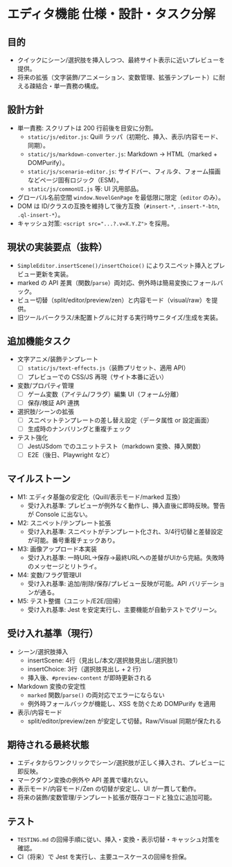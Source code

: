 # エディタ機能 仕様・設計・タスク分解

## 目的
- クイックにシーン/選択肢を挿入しつつ、最終サイト表示に近いプレビューを提供。
- 将来の拡張（文字装飾/アニメーション、変数管理、拡張テンプレート）に耐える疎結合・単一責務の構成。

## 設計方針
- 単一責務: スクリプトは 200 行前後を目安に分割。
  - `static/js/editor.js`: Quill ラッパ（初期化、挿入、表示/内容モード、同期）。
  - `static/js/markdown-converter.js`: Markdown → HTML（marked + DOMPurify）。
  - `static/js/scenario-editor.js`: サイドバー、フィルタ、フォーム描画などページ固有ロジック（ESM）。
  - `static/js/commonUI.js` 等: UI 汎用部品。
- グローバル名前空間 `window.NovelGenPage` を最低限に限定（`editor` のみ）。
- DOM は ID/クラスの互換を維持して後方互換（`#insert-*`, `.insert-*-btn`, `.ql-insert-*`）。
- キャッシュ対策: `<script src="...?.v=X.Y.Z">` を採用。

## 現状の実装要点（抜粋）
- `SimpleEditor.insertScene()/insertChoice()` によりスニペット挿入とプレビュー更新を実装。
- marked の API 差異（関数/`parse`）両対応、例外時は簡易変換にフォールバック。
- ビュー切替（split/editor/preview/zen）と内容モード（visual/raw）を提供。
- 旧ツールバークラス/未配置トグルに対する実行時サニタイズ/生成を実装。

## 追加機能タスク
- 文字アニメ/装飾テンプレート
  - [ ] `static/js/text-effects.js`（装飾プリセット、適用 API）
  - [ ] プレビューでの CSS/JS 再現（サイト本番に近い）
- 変数/プロパティ管理
  - [ ] ゲーム変数（アイテム/フラグ）編集 UI（フォーム分離）
  - [ ] 保存/検証 API 連携
- 選択肢/シーンの拡張
  - [ ] スニペットテンプレートの差し替え設定（データ属性 or 設定画面）
  - [ ] 生成時のナンバリングと重複チェック
- テスト強化
  - [ ] Jest/JSdom でのユニットテスト（markdown 変換、挿入関数）
  - [ ] E2E（後日、Playwright など）

## マイルストーン

- M1: エディタ基盤の安定化（Quill/表示モード/marked 互換）
  - 受け入れ基準: プレビューが例外なく動作し、挿入直後に即時反映。警告が Console に出ない。
- M2: スニペット/テンプレート拡張
  - 受け入れ基準: スニペットがテンプレート化され、3/4行切替と差替設定が可能。番号重複チェックあり。
- M3: 画像アップロード本実装
  - 受け入れ基準: 一時URL→保存→最終URLへの差替がUIから完結。失敗時のメッセージとリトライ。
- M4: 変数/フラグ管理UI
  - 受け入れ基準: 追加/削除/保存/プレビュー反映が可能。API バリデーションが通る。
- M5: テスト整備（ユニット/E2E/回帰）
  - 受け入れ基準: Jest を安定実行し、主要機能が自動テストでグリーン。

## 受け入れ基準（現行）

- シーン/選択肢挿入
  - insertScene: 4行（見出し/本文/選択肢見出し/選択肢1）
  - insertChoice: 3行（選択肢見出し + 2 行）
  - 挿入後、`#preview-content` が即時更新される
- Markdown 変換の安定性
  - `marked` 関数/`parse()` の両対応でエラーにならない
  - 例外時フォールバックが機能し、XSS を防ぐため DOMPurify を適用
- 表示/内容モード
  - split/editor/preview/zen が安定して切替。Raw/Visual 同期が保たれる

## 期待される最終状態
- エディタからワンクリックでシーン/選択肢が正しく挿入され、プレビューに即反映。
- マークダウン変換の例外や API 差異で壊れない。
- 表示モード/内容モード/Zen の切替が安定し、UI が一貫して動作。
- 将来の装飾/変数管理/テンプレート拡張が既存コードと独立に追加可能。

## テスト
- `TESTING.md` の回帰手順に従い、挿入・変換・表示切替・キャッシュ対策を確認。
- CI（将来）で Jest を実行し、主要ユースケースの回帰を担保。
